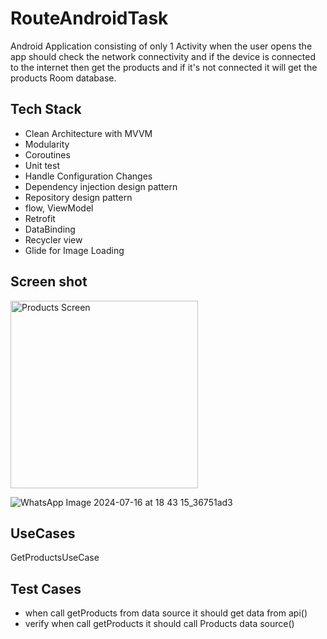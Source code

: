 # RouteAndroidTask
Android Application consisting of only 1 Activity when the user opens the app should check the network connectivity and if the device is connected to the internet then get the products and if it's not connected it will get the products Room database.

## Tech Stack
- Clean Architecture with MVVM
- Modularity
- Coroutines
- Unit test
- Handle Configuration Changes
- Dependency injection design pattern
- Repository design pattern
- flow, ViewModel
- Retrofit
- DataBinding
- Recycler view
- Glide for Image Loading
## Screen shot
<img src="![WhatsApp Image 2024-07-16 at 18 44 26_2effa91f](https://github.com/user-attachments/assets/7ec5cf38-3c59-498e-b826-990df1e457e4)
" alt="Products Screen" width="300"/>

![WhatsApp Image 2024-07-16 at 18 43 15_36751ad3](https://github.com/user-attachments/assets/a1e1c6f4-09d1-43a0-9cd2-b0cb7501e203)
## UseCases
GetProductsUseCase
## Test Cases
- when call getProducts from data source it should get data from api()
- verify when call getProducts it should call Products data source()



